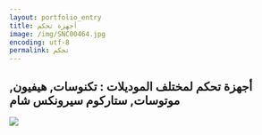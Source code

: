 ```yaml
---
layout: portfolio_entry
title: أجهزة تحكم
image: /img/SNC00464.jpg
encoding: utf-8
permalink: تحكم
---
```

## أجهزة تحكم لمختلف الموديلات : تكنوسات, هيفيون, موتوسات, ستاركوم سيرونكس شام
 
 <img src="{{ site.baseurl }}/img/SNC00457.jpg" />